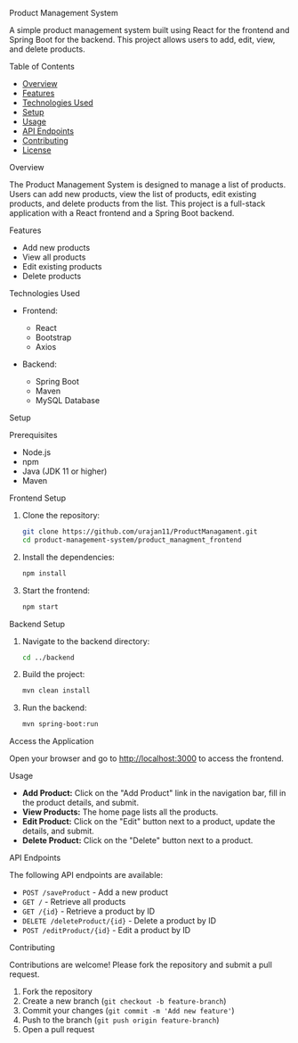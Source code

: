 
Product Management System

A simple product management system built using React for the frontend and Spring Boot for the backend. This project allows users to add, edit, view, and delete products.

Table of Contents

- [Overview](#overview)
- [Features](#features)
- [Technologies Used](#technologies-used)
- [Setup](#setup)
- [Usage](#usage)
- [API Endpoints](#api-endpoints)
- [Contributing](#contributing)
- [License](#license)

 Overview

The Product Management System is designed to manage a list of products. Users can add new products, view the list of products, edit existing products, and delete products from the list. This project is a full-stack application with a React frontend and a Spring Boot backend.

Features

- Add new products
- View all products
- Edit existing products
- Delete products

 Technologies Used

- Frontend:
  - React
  - Bootstrap
  - Axios

- Backend:
  - Spring Boot
  - Maven
  - MySQL Database 
  
 Setup

 Prerequisites

- Node.js
- npm
- Java (JDK 11 or higher)
- Maven

 Frontend Setup

1. Clone the repository:
    ```bash
    git clone https://github.com/urajan11/ProductManagament.git
    cd product-management-system/product_managment_frontend
    ```

2. Install the dependencies:
    ```bash
    npm install
    ```

3. Start the frontend:
    ```bash
    npm start
    ```

 Backend Setup

1. Navigate to the backend directory:
    ```bash
    cd ../backend
    ```

2. Build the project:
    ```bash
    mvn clean install
    ```

3. Run the backend:
    ```bash
    mvn spring-boot:run
    ```

 Access the Application

Open your browser and go to [http://localhost:3000](http://localhost:3000) to access the frontend.

 Usage

- **Add Product:** Click on the "Add Product" link in the navigation bar, fill in the product details, and submit.
- **View Products:** The home page lists all the products.
- **Edit Product:** Click on the "Edit" button next to a product, update the details, and submit.
- **Delete Product:** Click on the "Delete" button next to a product.

API Endpoints

The following API endpoints are available:

- `POST /saveProduct` - Add a new product
- `GET /` - Retrieve all products
- `GET /{id}` - Retrieve a product by ID
- `DELETE /deleteProduct/{id}` - Delete a product by ID
- `POST /editProduct/{id}` - Edit a product by ID

 Contributing

Contributions are welcome! Please fork the repository and submit a pull request.

1. Fork the repository
2. Create a new branch (`git checkout -b feature-branch`)
3. Commit your changes (`git commit -m 'Add new feature'`)
4. Push to the branch (`git push origin feature-branch`)
5. Open a pull request



